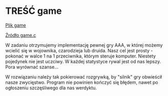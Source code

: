 # TREŚĆ game
[Plik game](files/game)

[Źródło game.c](files/game.c)

W zadaniu otrzymujemy implementację pewnej gry AAA, w której możemy wcielić się w wojownika, czarodzieja lub druida. Nasz cel jest prosty - pokonać w walce 1 na 1 przeciwnika, którym steruje komputer. Niestety pojedynek nie jest uczciwy. W każdej statystyce rywal jest od nas lepszy. Pora wyrównać szanse...

W rozwiązaniu należy tak pokierować rozgrywką, by "silnik" gry obwieścił nasze zwycięstwo. Program nie powinien kończyć się błędem, nawet po ogłoszeniu szczęśliwego dla nas werdyktu.